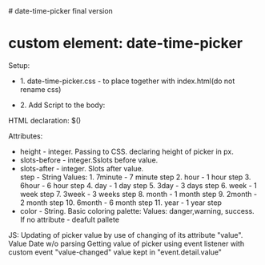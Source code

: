 <body>
# date-time-picker
final version

<h1>custom element: date-time-picker</h1>
Setup:
<ul>
<li>1. date-time-picker.css - to place together with index.html(do not rename css)</li>
<li>
    <p>2. Add Script to the body:</p>
    <p><script src="date-time-picker.js"></script></p>
</li>
</ul>

<p>
HTML declaration:
$(<date-time-picker></date-time-picker>)
</p>
<p>Attributes:</p>
    <ul>
        <li>height - integer. Passing to CSS. declaring height of picker in px. </li>
        <li>slots-before - integer.Sslots before value.</li>
        <li>slots-after - integer. Slots after value.</li>
         step - String Values: 
                    1. 7minute - 7 minute step
                    2. hour - 1 hour step
                    3. 6hour - 6 hour step
                    4. day  - 1 day step
                    5. 3day - 3 days step
                    6. week - 1 week step
                    7. 3week - 3 weeks step
                    8. month - 1 month step
                    9. 2month - 2 month step
                    10. 6month - 6 month step
                    11. year - 1 year step
        </li>
    <li>color - String. Basic coloring palette: Values: danger,warning, success. If no attribute - deafult pallete</li>
    </ul>
JS:
Updating of picker value by use of changing of its attribute "value". Value Date w/o parsing
Getting value of picker using event listener with custom event "value-changed" value kept in "event.detail.value"

</body>
